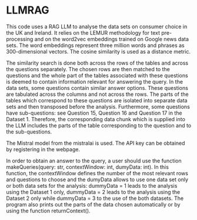 # LLMRAG


This code uses a RAG LLM to analyse the data sets on consumer choice in the UK and Ireland. It relies on the LEMUR methodology for text pre-processing and on the word2vec embeddings trained on Google news data sets. The word embeddings represent three million words and phrases as 300-dimensional vectors. The cosine similarity is used as a distance metric. 

The similarity search is done both across the rows of the tables and across the questions separately. The chosen rows are then matched to the questions and the whole part of the tables associated with these questions is deemed to contain information relevant for answering the query. In the data sets, some questions contain similar answer options. These questions are tabulated across the columns and not across the rows. The parts of the tables which correspond to these questions are isolated into separate data sets and then transposed before the analysis. Furthermore, some questions have sub-questions: see Question 15, Question 16 and Question 17 in the Dataset 1. Therefore, the corresponding data chunk which is supplied into the LLM includes the parts of the table corresponding to the question and to the sub-questions. 

The Mistral model from the mistralai is used. The API key can be obtained by registering in the webpage. 

In order to obtain an answer to the query, a user should use the function makeQueries(query: str, contextWindow: int, dumyData: int). In this function, the contextWindow defines the number of the most relevant rows and questions to choose and the dumyData allows to use one data set only or both data sets for the analysis: dummyData = 1 leads to the analysis using the Dataset 1 only, dummyData = 2 leads to the analysis using the Dataset 2 only while dummyData = 3 to the use of the both datasets. The program also prints out the parts of the data chosen automatically or by using the function returnContext().


